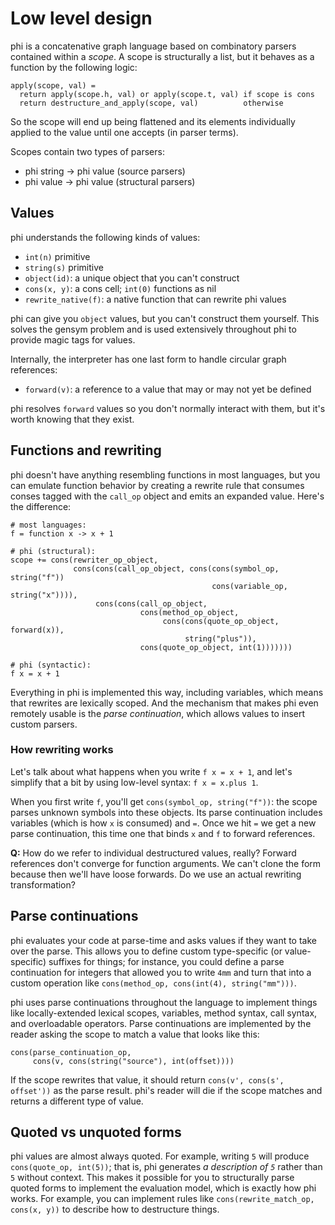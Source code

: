 # Low level design
phi is a concatenative graph language based on combinatory parsers contained
within a _scope_. A scope is structurally a list, but it behaves as a function
by the following logic:

```
apply(scope, val) =
  return apply(scope.h, val) or apply(scope.t, val) if scope is cons
  return destructure_and_apply(scope, val)          otherwise
```

So the scope will end up being flattened and its elements individually applied
to the value until one accepts (in parser terms).

Scopes contain two types of parsers:

- phi string -> phi value (source parsers)
- phi value -> phi value (structural parsers)

## Values
phi understands the following kinds of values:

- `int(n)` primitive
- `string(s)` primitive
- `object(id)`: a unique object that you can't construct
- `cons(x, y)`: a cons cell; `int(0)` functions as nil
- `rewrite_native(f)`: a native function that can rewrite phi values

phi can give you `object` values, but you can't construct them yourself. This
solves the gensym problem and is used extensively throughout phi to provide
magic tags for values.

Internally, the interpreter has one last form to handle circular graph
references:

- `forward(v)`: a reference to a value that may or may not yet be defined

phi resolves `forward` values so you don't normally interact with them, but it's
worth knowing that they exist.

## Functions and rewriting
phi doesn't have anything resembling functions in most languages, but you can
emulate function behavior by creating a rewrite rule that consumes conses tagged
with the `call_op` object and emits an expanded value. Here's the difference:

```
# most languages:
f = function x -> x + 1

# phi (structural):
scope += cons(rewriter_op_object,
              cons(cons(call_op_object, cons(cons(symbol_op,   string("f"))
                                             cons(variable_op, string("x")))),
                   cons(cons(call_op_object,
                             cons(method_op_object,
                                  cons(cons(quote_op_object, forward(x)),
                                       string("plus")),
                             cons(quote_op_object, int(1)))))))

# phi (syntactic):
f x = x + 1
```

Everything in phi is implemented this way, including variables, which means that
rewrites are lexically scoped. And the mechanism that makes phi even remotely
usable is the _parse continuation_, which allows values to insert custom
parsers.

### How rewriting works
Let's talk about what happens when you write `f x = x + 1`, and let's simplify
that a bit by using low-level syntax: `f x = x.plus 1`.

When you first write `f`, you'll get `cons(symbol_op, string("f"))`: the scope
parses unknown symbols into these objects. Its parse continuation includes
variables (which is how `x` is consumed) and `=`. Once we hit `=` we get a new
parse continuation, this time one that binds `x` and `f` to forward references.

**Q:** How do we refer to individual destructured values, really? Forward
references don't converge for function arguments. We can't clone the form
because then we'll have loose forwards. Do we use an actual rewriting
transformation?

## Parse continuations
phi evaluates your code at parse-time and asks values if they want to take over
the parse. This allows you to define custom type-specific (or value-specific)
suffixes for things; for instance, you could define a parse continuation for
integers that allowed you to write `4mm` and turn that into a custom operation
like `cons(method_op, cons(int(4), string("mm")))`.

phi uses parse continuations throughout the language to implement things like
locally-extended lexical scopes, variables, method syntax, call syntax, and
overloadable operators. Parse continuations are implemented by the reader asking
the scope to match a value that looks like this:

```
cons(parse_continuation_op,
     cons(v, cons(string("source"), int(offset))))
```

If the scope rewrites that value, it should return `cons(v', cons(s', offset'))`
as the parse result. phi's reader will die if the scope matches and returns a
different type of value.

## Quoted vs unquoted forms
phi values are almost always quoted. For example, writing `5` will produce
`cons(quote_op, int(5))`; that is, phi generates _a description of `5`_ rather
than `5` without context. This makes it possible for you to structurally parse
quoted forms to implement the evaluation model, which is exactly how phi works.
For example, you can implement rules like `cons(rewrite_match_op, cons(x, y))`
to describe how to destructure things.
